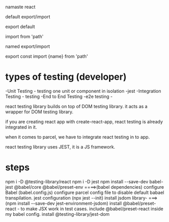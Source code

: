 namaste react

<!-- 2 types of exports -->
default export/import

export default <name>

import <name> from 'path'

named export/import

export const <name>
import {name} from 'path'

# types of testing (developer)
-Unit Testing - testing one unit or component in isolation -jest
-Integration Testing - testing 
-End to End Testing -e2e testing -    
 
 react testing library builds on top of DOM testing library. it acts as a wrapper for DOM testing library.

 if you are creating react app with create-react-app, react testing is already integrated in it.

 when it comes to parcel, we have to integrate react testing in to app.

 react testing library uses JEST, it is a JS framework.

# steps
npm i -D @testing-library/react
npm i -D jest 
npm install --save-dev babel-jest @babel/core @babel/preset-env ====>(babel dependencies)
configure Babel (babel.config.js)
configure parcel config file to disable default babael transpilation.
jest configuration (npx jest --init)
install jsdom library- ===>(npm install --save-dev jest-environment-jsdom)
install @babel/preset-react - to make JSX work in test cases.
include @babel/preset-react inside my babel config.
install @testing-library/jest-dom

 